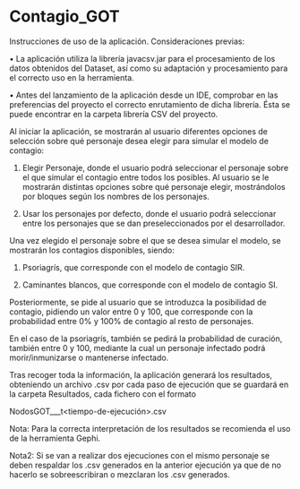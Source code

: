 # Contagio_GOT

Instrucciones de uso de la aplicación.
Consideraciones previas:

•	La aplicación utiliza la librería javacsv.jar para el procesamiento de los datos obtenidos del Dataset, así como su adaptación y procesamiento para el correcto uso en la herramienta.

•	Antes del lanzamiento de la aplicación desde un IDE, comprobar en las preferencias del proyecto el correcto enrutamiento de dicha librería. Ésta se puede encontrar en la carpeta librería CSV del proyecto.

Al iniciar la aplicación, se mostrarán al usuario diferentes opciones de selección sobre qué personaje desea elegir para simular el modelo de contagio:

1.	Elegir Personaje, donde el usuario podrá seleccionar el personaje sobre el que simular el contagio entre todos los posibles. Al usuario se le mostrarán distintas opciones sobre qué personaje elegir, mostrándolos por bloques según los nombres de los personajes.

2.	Usar los personajes por defecto, donde el usuario podrá seleccionar entre los personajes que se dan preseleccionados por el desarrollador.

Una vez elegido el personaje sobre el que se desea simular el modelo, se mostrarán los contagios disponibles, siendo:

1.	Psoriagrís, que corresponde con el modelo de contagio SIR.

2.	Caminantes blancos, que corresponde con el modelo de contagio SI.

Posteriormente, se pide al usuario que se introduzca la posibilidad de contagio, pidiendo un valor entre 0 y 100, que corresponde con la probabilidad entre 0% y 100% de contagio al resto de personajes.

En el caso de la psoriagrís, también se pedirá la probabilidad de curación, también entre 0 y 100, mediante la cual un personaje infectado podrá morir/inmunizarse  o mantenerse infectado.

Tras recoger toda la información, la aplicación generará los resultados, obteniendo un archivo .csv por cada paso de ejecución que se guardará en la carpeta Resultados, cada fichero con el formato

NodosGOT_<num-infectados>_<personaje-inicial>_t<tiempo-de-ejecución>.csv

Nota: Para la correcta interpretación de los resultados se recomienda el uso de la herramienta Gephi. 

Nota2: Si se van a realizar dos ejecuciones con el mismo personaje se deben respaldar los .csv generados en la anterior ejecución ya que de no hacerlo se sobreescribiran o mezclaran los .csv generados.
